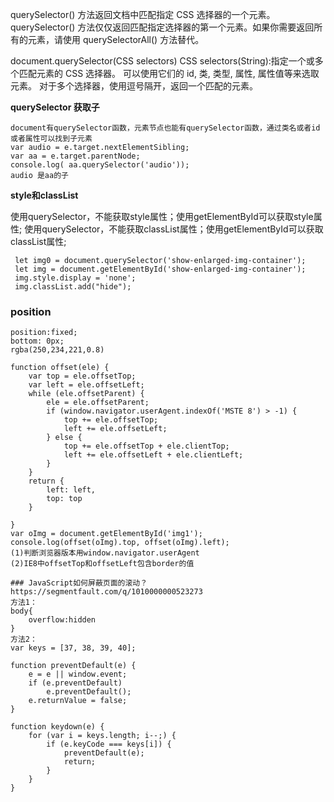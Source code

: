 querySelector() 方法返回文档中匹配指定 CSS 选择器的一个元素。
querySelector() 方法仅仅返回匹配指定选择器的第一个元素。如果你需要返回所有的元素，请使用 querySelectorAll() 方法替代。

document.querySelector(CSS selectors)
CSS selectors(String):指定一个或多个匹配元素的 CSS 选择器。 可以使用它们的 id, 类, 类型, 属性, 属性值等来选取元素。
对于多个选择器，使用逗号隔开，返回一个匹配的元素。

**querySelector 获取子**
```
document有querySelector函数，元素节点也能有querySelector函数，通过类名或者id或者属性可以找到子元素
var audio = e.target.nextElementSibling;
var aa = e.target.parentNode;
console.log( aa.querySelector('audio'));
audio 是aa的子

```

**style和classList**

使用querySelector，不能获取style属性；使用getElementById可以获取style属性;
使用querySelector，不能获取classList属性；使用getElementById可以获取classList属性;

```
 let img0 = document.querySelector('show-enlarged-img-container');
 let img = document.getElementById('show-enlarged-img-container');
 img.style.display = 'none';
 img.classList.add("hide");
 ```
### position
```
position:fixed;
bottom: 0px;
rgba(250,234,221,0.8)

function offset(ele) {
    var top = ele.offsetTop;
    var left = ele.offsetLeft;
    while (ele.offsetParent) {
        ele = ele.offsetParent;
        if (window.navigator.userAgent.indexOf('MSTE 8') > -1) {
            top += ele.offsetTop;
            left += ele.offsetLeft;
        } else {
            top += ele.offsetTop + ele.clientTop;
            left += ele.offsetLeft + ele.clientLeft;
        }
    }
    return {
        left: left,
        top: top
    }

}
var oImg = document.getElementById('img1');
console.log(offset(oImg).top, offset(oImg).left);
(1)判断浏览器版本用window.navigator.userAgent
(2)IE8中offsetTop和offsetLeft包含border的值

### JavaScript如何屏蔽页面的滚动？
https://segmentfault.com/q/1010000000523273
方法1：
body{
    overflow:hidden
}
方法2：
var keys = [37, 38, 39, 40];

function preventDefault(e) {
    e = e || window.event;
    if (e.preventDefault)
        e.preventDefault();
    e.returnValue = false;
}

function keydown(e) {
    for (var i = keys.length; i--;) {
        if (e.keyCode === keys[i]) {
            preventDefault(e);
            return;
        }
    }
}
```


